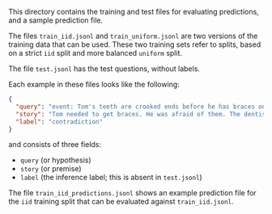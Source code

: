 This directory contains the training and test files for evaluating predictions,
and a sample prediction file.

The files `train_iid.jsonl` and `train_uniform.jsonl` are two versions of the
training data that can be used. These two training sets refer to splits, based
on a strict `iid` split and more balanced `uniform` split.

The file `test.jsonl` has the test questions, without labels.

Each example in these files looks like the following:

```json
{
  "query": "event: Tom's teeth are crooked ends before he has braces on for a while",
  "story": "Tom needed to get braces. He was afraid of them. The dentist assured him everything would be fine. Tom had them on for a while. Once removed he felt it was worth it.",
  "label": "contradiction"
}
```

and consists of three fields:

* `query` (or hypothesis)
* `story` (or premise)
* `label` (the inference label; this is absent in `test.jsonl`)

The file `train_iid_predictions.jsonl` shows an example prediction file for the `iid`
training split that can be evaluated against `train_iid.jsonl`.
